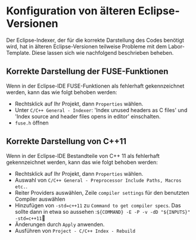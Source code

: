 # Konfiguration von älteren Eclipse-Versionen

Der Eclipse-Indexer, der für die korrekte Darstellung des Codes benötigt wird, hat in älteren Eclipse-Versionen teilweise Probleme mit dem Labor-Template. Diese lassen sich wie nachfolgend beschrieben beheben.

## Korrekte Darstellung der FUSE-Funktionen
Wenn in der Eclipse-IDE FUSE-Funktionen als fehlerhaft gekennzeichnet werden, kann das wie folgt behoben werden:

* Rechtsklick auf Ihr Projekt, dann `Properties` wählen.
* Unter `C/C++ General - Indexer`: 'Index unused headers as C files' und 'Index source and header files opens in editor' einschalten.
* `fuse.h` öffnen

## Korrekte Darstellung von C++11
Wenn in der Eclipse-IDE Bestandteile von C++ 11 als fehlerhaft gekennzeichnet werden, kann das wie folgt behoben werden:

* Rechtsklick auf Ihr Projekt, dann `Properties` wählen.
* Auswahl von `C/C++ General - Preprocessor Include Paths, Macros etc.`.
* Reiter Providers auswählen, Zeile `compiler settings` für den benutzten Compiler auswählen
* Hinzufügen von `-std=c++11` zu `Command to get compiler specs`. Das sollte dann in etwa so aussehen :`${COMMAND} -E -P -v -dD "${INPUTS}" -std=c++11`
* Änderungen durch `Apply` anwenden.
* Ausführen von `Project - C/C++ Index - Rebuild`
